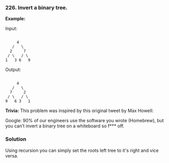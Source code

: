 ### 226. Invert a binary tree.

**Example:**

Input:
```

     4
   /   \
  2     7
 / \   / \
1   3 6   9
```

Output:
```

     4
   /   \
  7     2
 / \   / \
9   6 3   1
```

**Trivia:**
This problem was inspired by this original tweet by Max Howell:

Google: 90% of our engineers use the software you wrote (Homebrew), but you can’t invert a binary tree on a whiteboard so f*** off.

### Solution
Using recursion you can simply set the roots left tree to it's right and vice versa. 